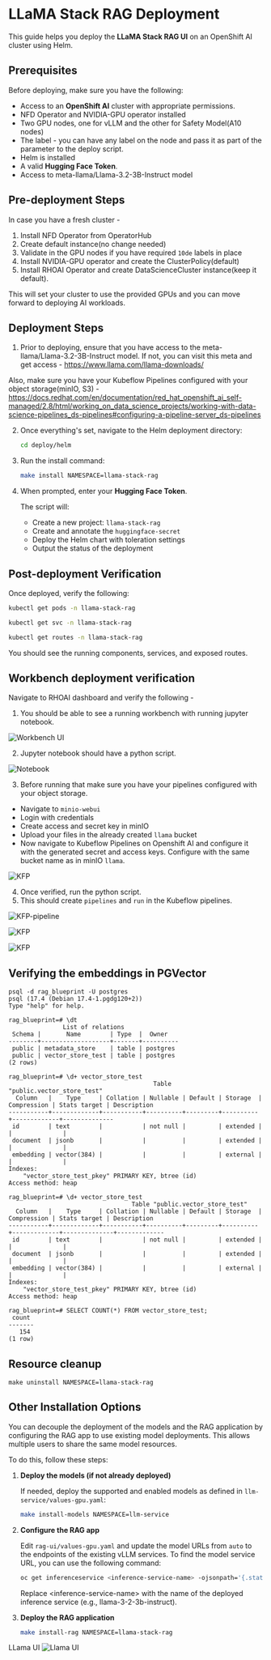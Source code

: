 # LLaMA Stack RAG Deployment

This guide helps you deploy the **LLaMA Stack RAG UI** on an OpenShift AI cluster using Helm.

## Prerequisites

Before deploying, make sure you have the following:

- Access to an **OpenShift AI** cluster with appropriate permissions.
- NFD Operator and NVIDIA-GPU operator installed
- Two GPU nodes, one for vLLM and the other for Safety Model(A10 nodes)
- The label - you can have any label on the node and pass it as part of the parameter to the deploy script.
- Helm is installed
- A valid **Hugging Face Token**.
- Access to meta-llama/Llama-3.2-3B-Instruct model

## Pre-deployment Steps
In case you have a fresh cluster -
1. Install NFD Operator from OperatorHub
2. Create default instance(no change needed)
3. Validate in the GPU nodes if you have required `10de` labels in place
4. Install NVIDIA-GPU operator and create the ClusterPolicy(default)
5. Install RHOAI Operator and create DataScienceCluster instance(keep it default).

This will set your cluster to use the provided GPUs and you can move forward to deploying AI workloads.

## Deployment Steps

1. Prior to deploying, ensure that you have access to the meta-llama/Llama-3.2-3B-Instruct model. If not, you can visit this meta and get access - https://www.llama.com/llama-downloads/

Also, make sure you have your Kubeflow Pipelines configured with your object storage(minIO, S3) - 
https://docs.redhat.com/en/documentation/red_hat_openshift_ai_self-managed/2.8/html/working_on_data_science_projects/working-with-data-science-pipelines_ds-pipelines#configuring-a-pipeline-server_ds-pipelines


2. Once everything's set, navigate to the Helm deployment directory:

   ```bash
   cd deploy/helm
   ```

3. Run the install command:

   ```bash
   make install NAMESPACE=llama-stack-rag
   ```

4. When prompted, enter your **Hugging Face Token**.

   The script will:

   - Create a new project: `llama-stack-rag`
   - Create and annotate the `huggingface-secret`
   - Deploy the Helm chart with toleration settings
   - Output the status of the deployment


## Post-deployment Verification

Once deployed, verify the following:

```bash
kubectl get pods -n llama-stack-rag

kubectl get svc -n llama-stack-rag

kubectl get routes -n llama-stack-rag
```

You should see the running components, services, and exposed routes.

## Workbench deployment verification

Navigate to RHOAI dashboard and verify the following - 
1. You should be able to see a running workbench with running jupyter notebook.

![Workbench UI](workbench.png)

2. Jupyter notebook should have a python script.

![Notebook](jupyter-nb.png)

3. Before running that make sure you have your pipelines configured with your object storage.
  - Navigate to `minio-webui`
  - Login with credentials
  - Create access and secret key in minIO 
  - Upload your files in the already created `llama` bucket
  - Now navigate to Kubeflow Pipelines on Openshift AI and configure it with the generated secret and access keys. Configure with the same bucket name as in minIO `llama`. 

  ![KFP](kfp-configure.png)

4. Once verified, run the python script. 
5. This should create `pipelines` and `run` in the Kubeflow pipelines. 

![KFP-pipeline](kfp-pipeline.png)

![KFP](kfp-run.png)

![KFP](kfp-logs.png)


## Verifying the embeddings in PGVector

```
psql -d rag_blueprint -U postgres
psql (17.4 (Debian 17.4-1.pgdg120+2))
Type "help" for help.

rag_blueprint=# \dt
               List of relations
 Schema |       Name        | Type  |  Owner   
--------+-------------------+-------+----------
 public | metadata_store    | table | postgres
 public | vector_store_test | table | postgres
(2 rows)

rag_blueprint=# \d+ vector_store_test
                                        Table "public.vector_store_test"
  Column   |    Type     | Collation | Nullable | Default | Storage  | Compression | Stats target | Description 
-----------+-------------+-----------+----------+---------+----------+-------------+--------------
 id        | text        |           | not null |         | extended |             |              | 
 document  | jsonb       |           |          |         | extended |             |              | 
 embedding | vector(384) |           |          |         | external |             |              | 
Indexes:
    "vector_store_test_pkey" PRIMARY KEY, btree (id)
Access method: heap

rag_blueprint=# \d+ vector_store_test
                                  Table "public.vector_store_test"
  Column   |    Type     | Collation | Nullable | Default | Storage  | Compression | Stats target | Description 
-----------+-------------+-----------+----------+---------+----------+-------------+--------------+-------------
 id        | text        |           | not null |         | extended |             |              | 
 document  | jsonb       |           |          |         | extended |             |              | 
 embedding | vector(384) |           |          |         | external |             |              | 
Indexes:
    "vector_store_test_pkey" PRIMARY KEY, btree (id)
Access method: heap

rag_blueprint=# SELECT COUNT(*) FROM vector_store_test;
 count 
-------
   154
(1 row)
```

## Resource cleanup

```
make uninstall NAMESPACE=llama-stack-rag
```


## Other Installation Options
You can decouple the deployment of the models and the RAG application by configuring the RAG app to use existing model deployments. This allows multiple users to share the same model resources.

To do this, follow these steps:

1. **Deploy the models (if not already deployed)**

   If needed, deploy the supported and enabled models as defined in `llm-service/values-gpu.yaml`:
   ```bash
   make install-models NAMESPACE=llm-service
   ```

2. **Configure the RAG app**

   Edit `rag-ui/values-gpu.yaml` and update the model URLs from `auto` to the endpoints of the existing vLLM services. To find the model service URL, you can use the following command:

   ```bash
   oc get inferenceservice <inference-service-name> -ojsonpath='{.status.address.url}'
   ```
   Replace \<inference-service-name\> with the name of the deployed inference service (e.g., llama-3-2-3b-instruct).


3. **Deploy the RAG application**

   ```bash
   make install-rag NAMESPACE=llama-stack-rag
   ```


LLama UI
![Llama UI](Llama-UI.png)
